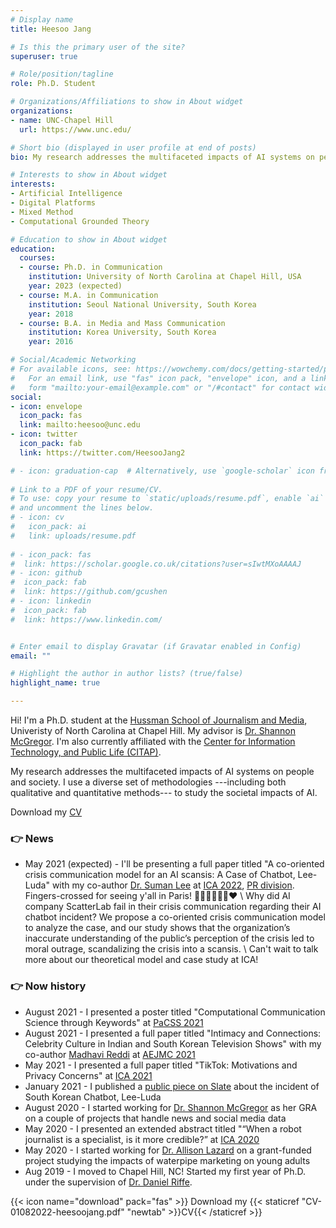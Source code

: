 ```yaml
---
# Display name
title: Heesoo Jang

# Is this the primary user of the site?
superuser: true

# Role/position/tagline
role: Ph.D. Student

# Organizations/Affiliations to show in About widget
organizations:
- name: UNC-Chapel Hill
  url: https://www.unc.edu/

# Short bio (displayed in user profile at end of posts)
bio: My research addresses the multifaceted impacts of AI systems on people and society. I use a diverse set of methodologies —including both qualitative and quantitative methods— to study the societal impacts of AI.

# Interests to show in About widget
interests:
- Artificial Intelligence
- Digital Platforms
- Mixed Method
- Computational Grounded Theory

# Education to show in About widget
education:
  courses:
  - course: Ph.D. in Communication
    institution: University of North Carolina at Chapel Hill, USA
    year: 2023 (expected)
  - course: M.A. in Communication
    institution: Seoul National University, South Korea
    year: 2018
  - course: B.A. in Media and Mass Communication
    institution: Korea University, South Korea
    year: 2016

# Social/Academic Networking
# For available icons, see: https://wowchemy.com/docs/getting-started/page-builder/#icons
#   For an email link, use "fas" icon pack, "envelope" icon, and a link in the
#   form "mailto:your-email@example.com" or "/#contact" for contact widget.
social:
- icon: envelope
  icon_pack: fas
  link: mailto:heesoo@unc.edu
- icon: twitter
  icon_pack: fab
  link: https://twitter.com/HeesooJang2

# - icon: graduation-cap  # Alternatively, use `google-scholar` icon from `ai` icon pack
 
# Link to a PDF of your resume/CV.
# To use: copy your resume to `static/uploads/resume.pdf`, enable `ai` icons in `params.toml`, 
# and uncomment the lines below.
# - icon: cv
#   icon_pack: ai
#   link: uploads/resume.pdf
  
# - icon_pack: fas
#  link: https://scholar.google.co.uk/citations?user=sIwtMXoAAAAJ
# - icon: github
#  icon_pack: fab
#  link: https://github.com/gcushen
# - icon: linkedin
#  icon_pack: fab
#  link: https://www.linkedin.com/


# Enter email to display Gravatar (if Gravatar enabled in Config)
email: ""

# Highlight the author in author lists? (true/false)
highlight_name: true

---
```



Hi! I'm a Ph.D. student at the [Hussman School of Journalism and Media](http://hussman.unc.edu/), Univeristy of North Carolina at Chapel Hill. My advisor is [Dr. Shannon McGregor](http://www.shannoncmcgregor.com/). I'm also currently affiliated with the [Center for Information Technology, and Public Life (CITAP)](https://citap.unc.edu/). 

My research addresses the multifaceted impacts of AI systems on people and society. I use a diverse set of methodologies ---including both qualitative and quantitative methods--- to study the societal impacts of AI. 

Download my [CV](https://drive.google.com/file/d/1AseABf8SXp32F-8meVFYr5okzXXGVAyI/view?usp=sharing)

### 👉 News
- May 2021 (expected) - I'll be presenting a full paper titled "A co-oriented crisis communication model for an AI scansis: A Case of Chatbot, Lee-Luda" with my co-author [Dr. Suman Lee](http://hussman.unc.edu/news/research-conversations-associate-professor-suman-lee) at [ICA 2022](https://www.icahdq.org/page/ICA2022), [PR division](https://twitter.com/ica_prd). Fingers-crossed for seeing y'all in Paris! 🗼🥐🇫🇷🥖🌆❤️ \\
Why did AI company ScatterLab fail in their crisis communication regarding their AI chatbot incident? We propose a co-oriented crisis communication model to analyze the case, and our study shows that the organization’s inaccurate understanding of the public’s perception of the crisis led to moral outrage, scandalizing the crisis into a scansis. \\
Can't wait to talk more about our theoretical model and case study at ICA!

### 👉 Now history
- August 2021 - I presented a poster titled "Computational Communication Science through Keywords" at [PaCSS 2021](https://cssh.northeastern.edu/nulab/pacss/2021-posters/)
- August 2021 - I presented a full paper titled "Intimacy and Connections: Celebrity Culture in Indian and South Korean Television Shows" with my co-author [Madhavi Reddi](https://www.madhavireddi.com/) at [AEJMC 2021](https://aejmc.org/events/virtual21/)
- May 2021 - I presented a full paper titled "TikTok: Motivations and Privacy Concerns" at [ICA 2021](https://www.icahdq.org/page/ICA2021)
- January 2021 - I published a [public piece on Slate](https://slate.com/technology/2021/04/scatterlab-lee-luda-chatbot-kakaotalk-ai-privacy.html) about the incident of South Korean Chatbot, Lee-Luda
- August 2020 - I started working for [Dr. Shannon McGregor](http://www.shannoncmcgregor.com/) as her GRA on a couple of projects that handle news and social media data
- May 2020 - I presented an extended abstract titled "“When a robot journalist is a specialist, is it more credible?” at [ICA 2020](https://www.icahdq.org/page/2020CFP)
- May 2020 - I started working for [Dr. Allison Lazard](https://www.allisonlazard.com/) on a grant-funded project studying the impacts of waterpipe marketing on young adults
- Aug 2019 - I moved to Chapel Hill, NC! Started my first year of Ph.D. under the supervision of [Dr. Daniel Riffe](https://scholar.google.com/citations?user=YBwIDHMAAAAJ).

{{< icon name="download" pack="fas" >}} Download my {{< staticref "CV-01082022-heesoojang.pdf" "newtab" >}}CV{{< /staticref >}}
